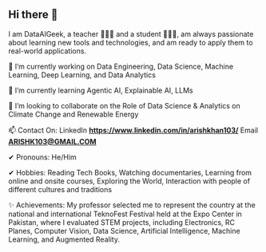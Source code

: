 ## Hi there 👋

I am DataAIGeek, a teacher 👩🏿‍🏫 and a student 👨🏿‍🎓, am always passionate about learning new tools and technologies, 
and am ready to apply them to real-world applications.

🔭 I’m currently working on 
Data Engineering, Data Science, Machine Learning, Deep Learning, and Data Analytics

🌱 I’m currently learning 
Agentic AI, Explainable AI, LLMs

👯 I’m looking to collaborate on the 
Role of Data Science & Analytics on Climate Change and Renewable Energy

📫 Contact On: 
LinkedIn **https://www.linkedin.com/in/arishkhan103/** Email **ARISHK103@GMAIL.COM**

✔ Pronouns: 
He/Him

✔ Hobbies: 
Reading Tech Books, Watching documentaries, Learning from online and onsite courses, Exploring the World, Interaction with people of different cultures and traditions

✨ Achievements:
My professor selected me to represent the country at the national and international TeknoFest Festival held at the Expo Center in Pakistan, where I evaluated STEM projects, including Electronics, RC Planes, Computer Vision, Data Science, Artificial Intelligence, Machine Learning, and Augmented Reality.

